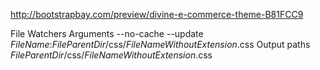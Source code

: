 http://bootstrapbay.com/preview/divine-e-commerce-theme-B81FCC9

File Watchers
Arguments
--no-cache --update $FileName$:$FileParentDir$/css/$FileNameWithoutExtension$.css
Output paths
$FileParentDir$/css/$FileNameWithoutExtension$.css